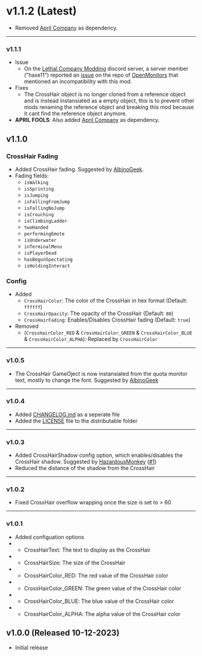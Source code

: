 # v1.1.2 (Latest)
- Removed [April Company](https://thunderstore.io/c/lethal-company/p/AprilCompany/AprilCompany/) as dependency.
---
### v1.1.1
- Issue
  - On the [Lethal Company Modding](https://discord.gg/lcmod) discord server, a server member ("haxe11") reported an [issue](https://github.com/julian-perge/LC_OpenMonitors/issues/4) on the repo of [OpenMonitors](https://github.com/julian-perge/LC_OpenMonitors) that mentioned an incompatibility with this mod.
- Fixes
  - The CrossHair object is no longer cloned from a reference object and is instead instansiated as a empty object, this is to prevent other mods renaming the reference object and breaking this mod because it cant find the reference object anymore.
- **APRIL FOOLS**: Also added [April Company](https://thunderstore.io/c/lethal-company/p/AprilCompany/AprilCompany/) as dependency.
## v1.1.0
### CrossHair Fading
- Added CrossHair fading. Suggested by [AlbinoGeek](https://github.com/AlbinoGeek).
- Fading fields:
  - `isWalking`
  - `isSprinting`
  - `isJumping`
  - `isFallingFromJump`
  - `isFallingNoJump`
  - `isCrouching`
  - `isClimbingLadder`
  - `twoHanded`
  - `performingEmote`
  - `isUnderwater`
  - `inTerminalMenu`
  - `isPlayerDead`
  - `hasBegunSpectating`
  - `isHoldingInteract`
### Config
- Added
  - `CrossHairColor`: The color of the CrossHair in hex format (Default: `ffffff`)
  - `CrossHairOpacity`: The opacity of the CrossHair (Default: `80`)
  - `CrossHairFading`: Enables/Disables CrossHair fading (Default: `true`)
- Removed
  - (`CrossHairColor_RED` & `CrossHairColor_GREEN` & `CrossHairColor_BLUE` & `CrossHairColor_ALPHA`): Replaced by `CrossHairColor`
---
### v1.0.5
- The CrossHair GameOject is now instansiated from the quota monitor text, mostly to change the font. Suggested by [AlbinoGeek](https://github.com/AlbinoGeek)
---
### v1.0.4
- Added [CHANGELOG.md](https://github.com/CTN-Originals/LethalCompany-CrossHair/blob/main/CHANGELOG.md) as a seperate file
- Added the [LICENSE](https://github.com/CTN-Originals/LethalCompany-CrossHair/blob/main/LICENSE) file to the distributable folder
---
### v1.0.3
- Added CrossHairShadow<bool> config option, which enables/disables the CrossHair shadow. Suggested by [HazardousMonkey](https://github.com/HazardousMonkey) ([#1](https://github.com/CTN-Originals/LethalCompany-CrossHair/issues/1))
- Reduced the distance of the shadow from the CrossHair
---
### v1.0.2
- Fixed CrossHair overflow wrapping once the size is set to > 60
---
### v1.0.1
- Added configuation options
- - CrossHairText: The text to display as the CrossHair
- - CrossHairSize: The size of the CrossHair
- - CrossHairColor_RED: The red value of the CrossHair color
- - CrossHairColor_GREEN: The green value of the CrossHair color
- - CrossHairColor_BLUE: The blue value of the CrossHair color
- - CrossHairColor_ALPHA: The alpha value of the CrossHair color
## v1.0.0 (Released 10-12-2023)
- Initial release